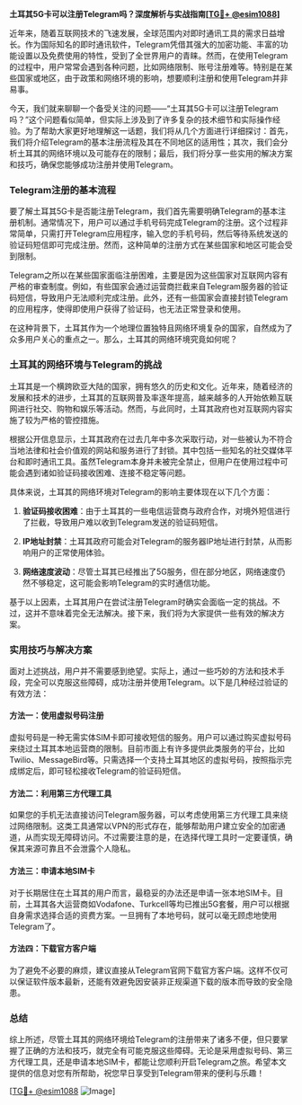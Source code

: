**土耳其5G卡可以注册Telegram吗？深度解析与实战指南[[TG💪+ @esim1088](https://t.me/s/esim1088)]**

近年来，随着互联网技术的飞速发展，全球范围内对即时通讯工具的需求日益增长。作为国际知名的即时通讯软件，Telegram凭借其强大的加密功能、丰富的功能设置以及免费使用的特性，受到了全世界用户的青睐。然而，在使用Telegram的过程中，用户常常会遇到各种问题，比如网络限制、账号注册难等。特别是在某些国家或地区，由于政策和网络环境的影响，想要顺利注册和使用Telegram并非易事。

今天，我们就来聊聊一个备受关注的问题——“土耳其5G卡可以注册Telegram吗？”这个问题看似简单，但实际上涉及到了许多复杂的技术细节和实际操作经验。为了帮助大家更好地理解这一话题，我们将从几个方面进行详细探讨：首先，我们将介绍Telegram的基本注册流程及其在不同地区的适用性；其次，我们会分析土耳其的网络环境以及可能存在的限制；最后，我们将分享一些实用的解决方案和技巧，确保您能够成功注册并使用Telegram。

### Telegram注册的基本流程

要了解土耳其5G卡是否能注册Telegram，我们首先需要明确Telegram的基本注册机制。通常情况下，用户可以通过手机号码完成Telegram的注册。这个过程非常简单，只需打开Telegram应用程序，输入您的手机号码，然后等待系统发送的验证码短信即可完成注册。然而，这种简单的注册方式在某些国家和地区可能会受到限制。

Telegram之所以在某些国家面临注册困难，主要是因为这些国家对互联网内容有严格的审查制度。例如，有些国家会通过运营商拦截来自Telegram服务器的验证码短信，导致用户无法顺利完成注册。此外，还有一些国家会直接封锁Telegram的应用程序，使得即使用户获得了验证码，也无法正常登录和使用。

在这种背景下，土耳其作为一个地理位置独特且网络环境复杂的国家，自然成为了众多用户关心的重点之一。那么，土耳其的网络环境究竟如何呢？

### 土耳其的网络环境与Telegram的挑战

土耳其是一个横跨欧亚大陆的国家，拥有悠久的历史和文化。近年来，随着经济的发展和技术的进步，土耳其的互联网普及率逐年提高，越来越多的人开始依赖互联网进行社交、购物和娱乐等活动。然而，与此同时，土耳其政府也对互联网内容实施了较为严格的管控措施。

根据公开信息显示，土耳其政府在过去几年中多次采取行动，对一些被认为不符合当地法律和社会价值观的网站和服务进行了封锁。其中包括一些知名的社交媒体平台和即时通讯工具。虽然Telegram本身并未被完全禁止，但用户在使用过程中可能会遇到诸如验证码接收困难、连接不稳定等问题。

具体来说，土耳其的网络环境对Telegram的影响主要体现在以下几个方面：

1. **验证码接收困难**：由于土耳其的一些电信运营商与政府合作，对境外短信进行了拦截，导致用户难以收到Telegram发送的验证码短信。
   
2. **IP地址封禁**：土耳其政府可能会对Telegram的服务器IP地址进行封禁，从而影响用户的正常使用体验。

3. **网络速度波动**：尽管土耳其已经推出了5G服务，但在部分地区，网络速度仍然不够稳定，这可能会影响Telegram的实时通信功能。

基于以上因素，土耳其用户在尝试注册Telegram时确实会面临一定的挑战。不过，这并不意味着完全无法解决。接下来，我们将为大家提供一些有效的解决方案。

### 实用技巧与解决方案

面对上述挑战，用户并不需要感到绝望。实际上，通过一些巧妙的方法和技术手段，完全可以克服这些障碍，成功注册并使用Telegram。以下是几种经过验证的有效方法：

#### 方法一：使用虚拟号码注册

虚拟号码是一种无需实体SIM卡即可接收短信的服务。用户可以通过购买虚拟号码来绕过土耳其本地运营商的限制。目前市面上有许多提供此类服务的平台，比如Twilio、MessageBird等。只需选择一个支持土耳其地区的虚拟号码，按照指示完成绑定后，即可轻松接收Telegram的验证码短信。

#### 方法二：利用第三方代理工具

如果您的手机无法直接访问Telegram服务器，可以考虑使用第三方代理工具来绕过网络限制。这类工具通常以VPN的形式存在，能够帮助用户建立安全的加密通道，从而实现无障碍访问。不过需要注意的是，在选择代理工具时一定要谨慎，确保其来源可靠且不会泄露个人隐私。

#### 方法三：申请本地SIM卡

对于长期居住在土耳其的用户而言，最稳妥的办法还是申请一张本地SIM卡。目前，土耳其各大运营商如Vodafone、Turkcell等均已推出5G套餐，用户可以根据自身需求选择合适的资费方案。一旦拥有了本地号码，就可以毫无顾虑地使用Telegram了。

#### 方法四：下载官方客户端

为了避免不必要的麻烦，建议直接从Telegram官网下载官方客户端。这样不仅可以保证软件版本最新，还能有效避免因安装非正规渠道下载的版本而导致的安全隐患。

### 总结

综上所述，尽管土耳其的网络环境给Telegram的注册带来了诸多不便，但只要掌握了正确的方法和技巧，就完全有可能克服这些障碍。无论是采用虚拟号码、第三方代理工具，还是申请本地SIM卡，都能让您顺利开启Telegram之旅。希望本文提供的信息对您有所帮助，祝您早日享受到Telegram带来的便利与乐趣！

[[TG💪+ @esim1088](https://t.me/s/esim1088) ![Image](https://i.postimg.cc/4NQfJmqS/Snipaste-2025-05-13-00-14-12.png)]
